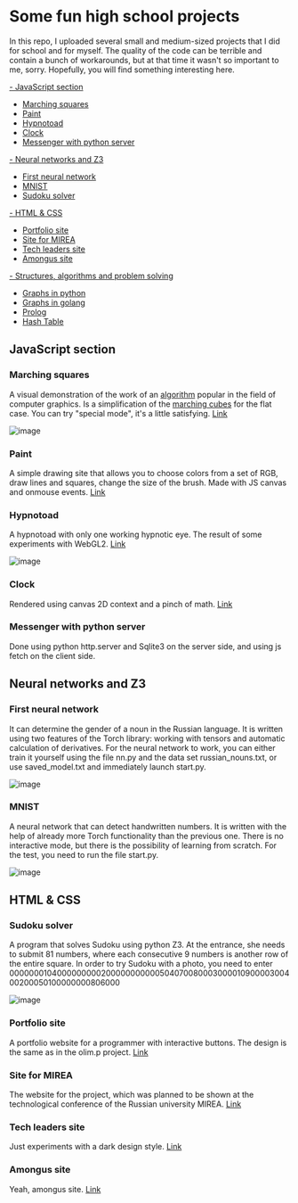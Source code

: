 # Some fun high school projects

In this repo, I uploaded several small and medium-sized projects that I did for school and for myself. The quality of the code can be terrible and contain a bunch of workarounds, but at that time it wasn't so important to me, sorry. Hopefully, you will find something interesting here.

[- JavaScript section](https://github.com/cmcshnik/some-fun-high-school-projects#javascript-section)
* [Marching squares](https://github.com/cmcshnik/some-fun-high-school-projects#marching-squares)
* [Paint](https://github.com/cmcshnik/some-fun-high-school-projects#paint)
* [Hypnotoad](https://github.com/cmcshnik/some-fun-high-school-projects#hypnotoad)
* [Clock](https://github.com/cmcshnik/some-fun-high-school-projects#clock)
* [Messenger with python server](https://github.com/cmcshnik/some-fun-high-school-projects#Messenger-with-python-server)

[- Neural networks and Z3](https://github.com/cmcshnik/some-fun-high-school-projects#Neural-networks-and-Z3)
* [First neural network](https://github.com/cmcshnik/some-fun-high-school-projects#first-neural-network)
* [MNIST](https://github.com/cmcshnik/some-fun-high-school-projects#mnist)
* [Sudoku solver](https://github.com/cmcshnik/some-fun-high-school-projects#sudoku-solver)


[- HTML & CSS](https://github.com/cmcshnik/some-fun-high-school-projects#HTML-&-CSS)
* [Portfolio site](https://github.com/cmcshnik/some-fun-high-school-projects#Portfolio-site)
* [Site for MIREA](https://github.com/cmcshnik/some-fun-high-school-projects#Site-for-MIREA)
* [Tech leaders site](https://github.com/cmcshnik/some-fun-high-school-projects#Tech-leaders-site)
* [Amongus site](https://github.com/cmcshnik/some-fun-high-school-projects#Amongus-site)

[- Structures, algorithms and problem solving]()
* [Graphs in python]()
* [Graphs in golang]()
* [Prolog]()
* [Hash Table]()


## JavaScript section 

### Marching squares
A visual demonstration of the work of an [algorithm](https://en.wikipedia.org/wiki/Marching_squares) popular in the field of computer graphics. Is a simplification of the [marching cubes](https://en.wikipedia.org/wiki/Marching_cubes) for the flat case. You can try "special mode", it's a little satisfying. [Link](https://cmcshnik.github.io/some-fun-high-school-projects/Marching%20squares/)

![image](https://github.com/cmcshnik/some-fun-high-school-projects/assets/95929455/5abb8034-918f-4a1b-9ca8-24ec5cb12225)


### Paint
A simple drawing site that allows you to choose colors from a set of RGB, draw lines and squares, change the size of the brush. Made with JS canvas and onmouse events. [Link](https://cmcshnik.github.io/some-fun-high-school-projects/Paint/)


### Hypnotoad
A hypnotoad with only one working hypnotic eye. The result of some experiments with WebGL2. [Link](https://cmcshnik.github.io/some-fun-high-school-projects/Hypnotoad/)

![image](https://github.com/cmcshnik/some-fun-high-school-projects/assets/95929455/bed09e3e-6ab6-45f3-8f66-df4faa29303a)


### Clock
Rendered using canvas 2D context and a pinch of math. [Link](https://cmcshnik.github.io/some-fun-high-school-projects/Clock/)


### Messenger with python server
Done using python http.server and Sqlite3 on the server side, and using js fetch on the client side.



## Neural networks and Z3

### First neural network
It can determine the gender of a noun in the Russian language. It is written using two features of the Torch library: working with tensors and automatic calculation of derivatives. For the neural network to work, you can either train it yourself using the file nn.py and the data set russian_nouns.txt, or use saved_model.txt and immediately launch start.py.

![image](https://github.com/cmcshnik/some-fun-high-school-projects/assets/95929455/88fd6b2b-87fb-42cd-9e69-56eb69dad670)


### MNIST
A neural network that can detect handwritten numbers. It is written with the help of already more Torch functionality than the previous one. There is no interactive mode, but there is the possibility of learning from scratch. For the test, you need to run the file start.py.

![image](https://github.com/cmcshnik/some-fun-high-school-projects/assets/95929455/21b2b399-e257-4c66-976c-b1df71376a80)


## HTML & CSS

### Sudoku solver
A program that solves Sudoku using python Z3. At the entrance, she needs to submit 81 numbers, where each consecutive 9 numbers is another row of the entire square. In order to try Sudoku with a photo, you need to enter 000000010400000000020000000000050407008000300001090000300400200050100000000806000

![image](https://github.com/cmcshnik/some-fun-high-school-projects/assets/95929455/8b5d3d2f-e1e6-4808-a74d-5e50de2e1516)


### Portfolio site
A portfolio website for a programmer with interactive buttons. The design is the same as in the olim.p project. [Link](https://cmcshnik.github.io/some-fun-high-school-projects/Portfolio/)


### Site for MIREA
The website for the project, which was planned to be shown at the technological conference of the Russian university MIREA. [Link](https://cmcshnik.github.io/some-fun-high-school-projects/Site%20for%20MIREA/)


### Tech leaders site
Just experiments with a dark design style. [Link](https://cmcshnik.github.io/some-fun-high-school-projects/Tech%20leaders%20site/)


### Amongus site
Yeah, amongus site. [Link](https://cmcshnik.github.io/some-fun-high-school-projects/Amongus%20site/)




